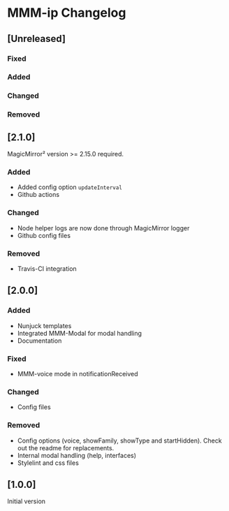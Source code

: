 # MMM-ip Changelog

## [Unreleased]

### Fixed

### Added

### Changed

### Removed

## [2.1.0]

MagicMirror² version >= 2.15.0 required.

### Added

* Added config option `updateInterval`
* Github actions

### Changed

* Node helper logs are now done through MagicMirror logger
* Github config files

### Removed

* Travis-CI integration

## [2.0.0]

### Added

* Nunjuck templates
* Integrated MMM-Modal for modal handling
* Documentation

### Fixed

* MMM-voice mode in notificationReceived

### Changed

* Config files

### Removed

* Config options (voice, showFamily, showType and startHidden). Check out the readme for replacements.
* Internal modal handling (help, interfaces)
* Stylelint and css files

## [1.0.0]

Initial version

